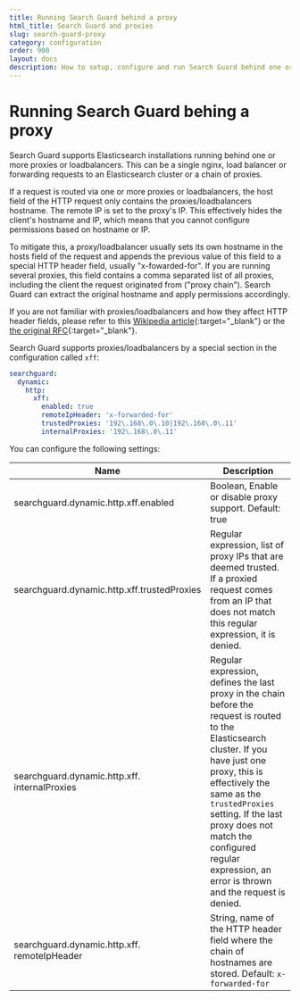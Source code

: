 ```yaml
---
title: Running Search Guard behind a proxy
html_title: Search Guard and proxies
slug: search-guard-proxy
category: configuration
order: 900
layout: docs
description: How to setup, configure and run Search Guard behind one or more proxies.
---
```

<!---
Copryight 2017 floragunn GmbH
-->

# Running Search Guard behing a proxy

Search Guard supports Elasticsearch installations running behind one or more proxies or loadbalancers. This can be a single nginx, load balancer or forwarding requests to an Elasticsearch cluster or a chain of proxies.

If a request is routed via one or more proxies or loadbalancers, the host field of the HTTP request only contains the proxies/loadbalancers hostname.  The remote IP is set to the proxy's IP. This effectively hides the client's hostname and IP, which means that you cannot configure permissions based on hostname or IP.

To mitigate this, a proxy/loadbalancer usually sets its own hostname in the hosts field of the request and appends the previous value of this field to a special HTTP header field, usually "x-fowarded-for". If you are running several proxies, this field contains a comma separated list of all proxies, including the client the request originated from ("proxy chain"). Search Guard can extract the original hostname and apply permissions accordingly.

If you are not familiar with proxies/loadbalancers and how they affect HTTP header fields, please refer to this [Wikipedia article](https://en.wikipedia.org/wiki/X-Forwarded-For){:target="_blank"} or the [the original RFC](https://tools.ietf.org/html/rfc7239){:target="_blank"}.

Search Guard supports proxies/loadbalancers by a special section in the configuration called `xff`:

```yaml
searchguard:
  dynamic:
    http:
      xff:
        enabled: true
        remoteIpHeader: 'x-forwarded-for'
        trustedProxies: '192\.168\.0\.10|192\.168\.0\.11'
        internalProxies: '192\.168\.0\.11'
```

You can configure the following settings:

| Name | Description |
|---|---|
| searchguard.dynamic.http.xff.enabled | Boolean, Enable or disable proxy support. Default: true |
| searchguard.dynamic.http.xff.trustedProxies | Regular expression, list of proxy IPs that are deemed trusted. If a proxied request comes from an IP that does not match this regular expression, it is denied. |
| searchguard.dynamic.http.xff. internalProxies | Regular expression, defines the last proxy in the chain before the request is routed to the Elasticsearch cluster. If you have just one proxy, this is effectively the same as the `trustedProxies` setting. If the last proxy does not match the configured regular expression, an error is thrown and the request is denied. |
| searchguard.dynamic.http.xff. remoteIpHeader | String, name of the HTTP header field where the chain of hostnames are stored. Default: `x-forwarded-for` |

